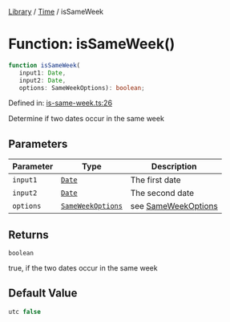<!-- markdownlint-disable -->
<!-- cspell: disable -->
[Library](../index.md) / [Time](./index.md) / isSameWeek

# Function: isSameWeek()

```ts
function isSameWeek(
   input1: Date, 
   input2: Date, 
   options: SameWeekOptions): boolean;
```

Defined in: [is-same-week.ts:26](https://github.com/technobuddha/library/blob/main/src/is-same-week.ts#L26)

Determine if two dates occur in the same week

## Parameters

| Parameter | Type | Description |
| ------ | ------ | ------ |
| `input1` | [`Date`](https://developer.mozilla.org/docs/Web/JavaScript/Reference/Global_Objects/Date) | The first date |
| `input2` | [`Date`](https://developer.mozilla.org/docs/Web/JavaScript/Reference/Global_Objects/Date) | The second date |
| `options` | [`SameWeekOptions`](SameWeekOptions.md) | see [SameWeekOptions](SameWeekOptions.md) |

## Returns

`boolean`

true, if the two dates occur in the same week

## Default Value

```ts
utc false
```

